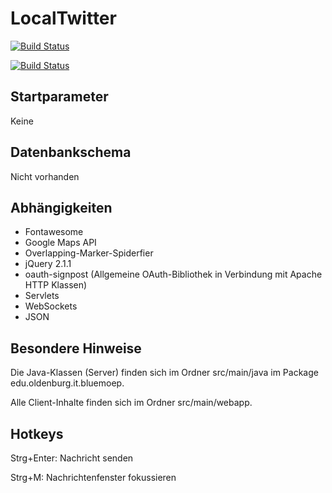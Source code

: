 LocalTwitter
============

[![Build Status](https://travis-ci.org/bluemoep/LocalTwitter.svg?branch=master)](https://travis-ci.org/bluemoep/LocalTwitter)

[![Build Status](https://drone.io/github.com/bluemoep/LocalTwitter/status.png)](https://drone.io/github.com/bluemoep/LocalTwitter/latest)

Startparameter
--------------
Keine

Datenbankschema
---------------
Nicht vorhanden

Abhängigkeiten
--------------
* Fontawesome
* Google Maps API
* Overlapping-Marker-Spiderfier
* jQuery 2.1.1
* oauth-signpost (Allgemeine OAuth-Bibliothek in Verbindung mit Apache HTTP Klassen)
* Servlets
* WebSockets
* JSON

Besondere Hinweise
------------------
Die Java-Klassen (Server) finden sich im Ordner src/main/java im Package edu.oldenburg.it.bluemoep.

Alle Client-Inhalte finden sich im Ordner src/main/webapp.

Hotkeys
-------
Strg+Enter: Nachricht senden

Strg+M: Nachrichtenfenster fokussieren
